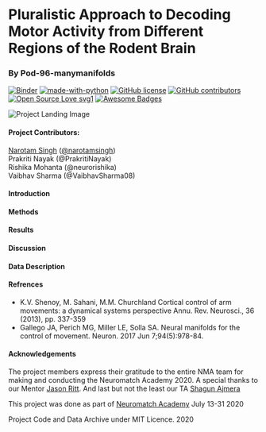 # Pluralistic Approach to Decoding Motor Activity from Different Regions of the Rodent Brain
### By Pod-96-manymanifolds

[![Binder](https://mybinder.org/badge_logo.svg)](https://mybinder.org/v2/gh/neurorishika/pod-96-manymanifolds/master)
[![made-with-python](https://img.shields.io/badge/Made%20with-Python-1f425f.svg)](https://www.python.org/)
[![GitHub license](https://img.shields.io/github/license/Naereen/StrapDown.js.svg)](https://github.com/Naereen/StrapDown.js/blob/master/LICENSE)
[![GitHub contributors](https://img.shields.io/github/contributors/Naereen/StrapDown.js.svg)](https://GitHub.com/Naereen/StrapDown.js/graphs/contributors/)
[![Open Source Love svg1](https://badges.frapsoft.com/os/v1/open-source.svg?v=103)](https://github.com/ellerbrock/open-source-badges/)
[![Awesome Badges](https://img.shields.io/badge/badges-awesome-green.svg)](https://github.com/Naereen/badges)

![Project Landing Image](https://github.com/neurorishika/pod-96-manymanifolds/blob/master/pod-96-manimanifolds.png?raw=true)

#### Project Contributors:
[Narotam Singh](https://scholar.google.com/citations?user=ykkiUvcAAAAJ&hl=en) ([@narotamsingh](https://github.com/narotamsingh))  
Prakriti Nayak (@PrakritiNayak)  
Rishika Mohanta (@neurorishika)  
Vaibhav Sharma (@VaibhavSharma08)  

#### Introduction

#### Methods

#### Results

#### Discussion

#### Data Description

#### Refrences

* K.V. Shenoy, M. Sahani, M.M. Churchland Cortical control of arm movements: a dynamical systems perspective Annu. Rev. Neurosci., 36 (2013), pp. 337-359
* Gallego JA, Perich MG, Miller LE, Solla SA. Neural manifolds for the control of movement. Neuron. 2017 Jun 7;94(5):978-84.

#### Acknowledgements

The project members express their gratitude to the entire NMA team for making and conducting the Neuromatch Academy 2020. A special thanks to our Mentor [Jason Ritt](https://vivo.brown.edu/display/jritt). And last but not the least our TA [Shagun Ajmera](https://scholar.google.com/citations?user=Kr9Y0eMAAAAJ&hl=en) 


This project was done as part of [Neuromatch Academy](https://www.neuromatchacademy.org) July 13-31 2020

Project Code and Data Archive under MIT Licence. 2020
